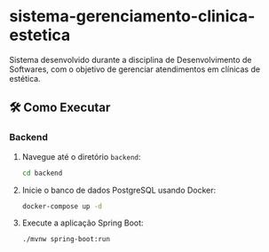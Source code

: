 # sistema-gerenciamento-clinica-estetica
Sistema desenvolvido durante a disciplina de Desenvolvimento de Softwares, com o objetivo de gerenciar atendimentos em clínicas de estética.

## 🛠️ Como Executar
### Backend

1. Navegue até o diretório `backend`:
    ```sh
    cd backend
    ```

2. Inicie o banco de dados PostgreSQL usando Docker:
    ```sh
    docker-compose up -d
    ```

3. Execute a aplicação Spring Boot:
    ```sh
    ./mvnw spring-boot:run
    ```
